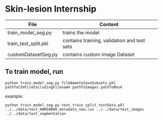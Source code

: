 # Skin-lesion Internship 

| File          | Content       |
| ------------- |-------------|
| train_model_seg.py      | trains the model |
| train_test_split.pkl      | contains training, validation and test sets     |
| customDatasetSeg.py |  contains custom Image Dataset   |

## To train model, run
```
python train_model_seg.py fileNametoSaveSubsets.pkl pathToCSVFileIncludingFilename pathToImages pathToMask
```

example:
```
python train_model_seg.py test_train_split_testData.pkl ../../data/test_HAM10000_metadata_new.csv ../../data/test_images ../../data/test_segmentation
```